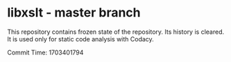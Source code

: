 # libxslt - master branch

This repository contains frozen state of the repository.
Its history is cleared. It is used only for static code
analysis with Codacy.

Commit Time: 1703401794
